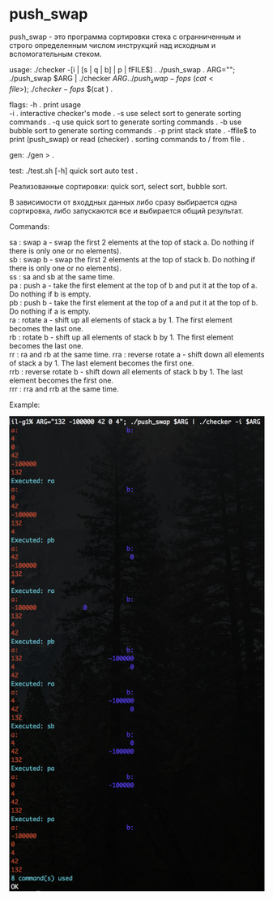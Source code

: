 # push_swap
push_swap - это программа сортировки стека с огранниченным и строго определенным числом инструкций над исходным и вспомогательным стеком.  

usage:          ./checker -\[i | \[s | q | b] | p | fFILE$] <numbers> <commands> . 
                ./push_swap <numbers> <commands> . 
                ARG="<numbers>"; ./push_swap $ARG | ./checker $ARG . 
                ./push_swap -fops$ $(cat <file>); ./checker -fops$ $(cat <file>) . 

flags:          -h .    print usage  
                -i .    interactive checker's mode . 
                -s	use select sort to generate sorting commands . 
                -q	use quick sort to generate sorting commands . 
                -b	use bubble sort to generate sorting commands . 
                -p	print stack state . 
                -ffile$ to print (push_swap) or read (checker) . 
                        sorting commands to / from file . 

gen:             ./gen <amount of numbers> > <file> . 

test:            ./test.sh \[-h] quick sort auto test . 

Реализованные сортировки: quick sort, select sort, bubble sort.   

В зависимости от входдных данных либо сразу выбирается одна сортировка, либо запускаются все и выбирается общий результат.  

Commands:  

sa : swap a - swap the first 2 elements at the top of stack a. Do nothing if there
is only one or no elements).  
sb : swap b - swap the first 2 elements at the top of stack b. Do nothing if there
is only one or no elements).  
ss : sa and sb at the same time.  
pa : push a - take the first element at the top of b and put it at the top of a. Do
nothing if b is empty.  
pb : push b - take the first element at the top of a and put it at the top of b. Do
nothing if a is empty.  
ra : rotate a - shift up all elements of stack a by 1. The first element becomes
the last one.  
rb : rotate b - shift up all elements of stack b by 1. The first element becomes
the last one.  
rr : ra and rb at the same time.
rra : reverse rotate a - shift down all elements of stack a by 1. The last element
becomes the first one.  
rrb : reverse rotate b - shift down all elements of stack b by 1. The last element
becomes the first one.  
rrr : rra and rrb at the same time.  

Example:  

![Alt text](images/image.png?raw=true "Example") 

